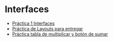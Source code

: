 # Interfaces
- [Práctica 1 Interfaces](https://github.com/crisamoedo/Practica1Interfaces.git)
- [Práctica de Layouts para entregar](https://github.com/crisamoedo/PracticaEntregarLayouts.git)
- [Práctica tabla de multiplicar y botón de sumar](https://github.com/crisamoedo/MultiplicarSumar.git)
